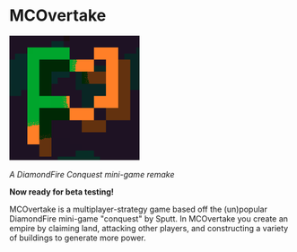 # MCOvertake
<img src=".github/img/mcovertake.png" alt="logo" width="232">

*A DiamondFire Conquest mini-game remake*

**Now ready for beta testing!**

MCOvertake is a multiplayer-strategy game based off the (un)popular DiamondFire mini-game
"conquest" by Sputt. In MCOvertake you create an empire by claiming land, attacking other
players, and constructing a variety of buildings to generate more power.